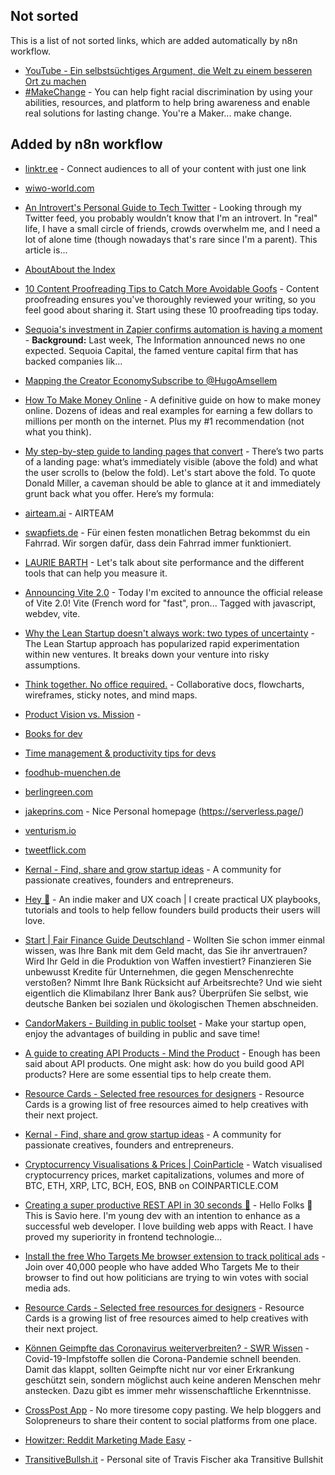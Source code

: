 ## Not sorted
This is a list of not sorted links, which are added automatically by n8n workflow.
- [YouTube - Ein selbstsüchtiges Argument, die Welt zu einem besseren Ort zu machen](https://www.youtube.com/watch?v=rvskMHn0sqQ)
- [#MakeChange](https://makechange.solutions/#give) - You can help fight racial discrimination by using your abilities, resources, and platform to help bring awareness and enable real solutions for lasting change. You're a Maker... make change.


## Added by n8n workflow

- [linktr.ee](https://linktr.ee/) - Connect audiences to all of your content with just one link
- [wiwo-world.com](https://wiwo-world.com/)
- [An Introvert's Personal Guide to Tech Twitter](https://blog.shook.codes/an-introverts-personal-guide-to-tech-twitter) - Looking through my Twitter feed, you probably wouldn’t know that I'm an introvert. In "real" life, I have a small circle of friends, crowds overwhelm me, and I need a lot of alone time (though nowadays that's rare since I'm a parent). This article is...

- [AboutAbout the Index](https://chapwoodindex.com/about/)


- [10 Content Proofreading Tips to Catch More Avoidable Goofs](https://copyblogger.com/content-proofreading/) - Content proofreading ensures you've thoroughly reviewed your writing, so you feel good about sharing it. Start using these 10 proofreading tips today.

- [Sequoia's investment in Zapier confirms automation is having a moment](https://www.indiehackers.com/post/sequoias-investment-in-zapier-confirms-automation-is-having-a-moment-4184a32768) - **Background:** Last week, The Information announced news no one expected. Sequoia Capital, the famed venture capital firm that has backed companies lik...

- [Mapping the Creator EconomySubscribe to @HugoAmsellem](https://hugo.pm/mapping-the-creator-economy/)

- [How To Make Money Online](https://ebizfacts.com/how-to-make-money-online/) - A definitive guide on how to make money online. Dozens of ideas and real examples for earning a few dollars to millions per month on the internet. Plus my #1 recommendation (not what you think).

- [My step-by-step guide to landing pages that convert](https://marketingexamples.com/conversion/landing-page-guide) - There’s two parts of a landing page: what’s immediately visible (above the fold) and what the user scrolls to (below the fold). Let's start above the fold. To quote Donald Miller, a caveman should be able to glance at it and immediately grunt back what you offer. Here’s my formula:

- [airteam.ai](https://www.airteam.ai/) - AIRTEAM

- [swapfiets.de](https://swapfiets.de/) - Für einen festen monatlichen Betrag bekommst du ein Fahrrad. Wir sorgen dafür, dass dein Fahrrad immer funktioniert.


- [LAURIE BARTH](https://laurieontech.com/posts/perf-tools/) - Let's talk about site performance and the different tools that can help you measure it.

- [Announcing Vite 2.0](https://dev.to/yyx990803/announcing-vite-2-0-2f0a) - Today I'm excited to announce the official release of Vite 2.0!  Vite (French word for "fast", pron... Tagged with javascript, webdev, vite.

- [Why the Lean Startup doesn't always work: two types of uncertainty](https://www.linkedin.com/pulse/why-lean-startup-doesnt-always-work-two-types-jeroen-coelen) - The Lean Startup approach has popularized rapid experimentation within new ventures. It breaks down your venture into risky assumptions.

- [Think together. No office required.](https://whimsical.com/) - Collaborative docs, flowcharts, wireframes, sticky notes, and mind maps.

- [Product Vision vs. Mission](https://svpg.com/product-vision-vs-mission/) - 

- [Books for dev](https://dev.to/jordienr/4-books-that-are-not-about-computers-that-made-me-a-good-software-developer-2hac)
- [Time management & productivity tips for devs](https://dev.to/technoglot/time-management-productivity-tips-for-devs-4d33)
- [foodhub-muenchen.de](https://foodhub-muenchen.de)
- [berlingreen.com](https://berlingreen.com)
- [jakeprins.com](https://jakeprins.com) - Nice Personal homepage (https://serverless.page/)
- [venturism.io](https://www.venturism.io/)
- [tweetflick.com](https://tweetflick.com/)

- [Kernal - Find, share and grow startup ideas](https://kern.al/) - A community for passionate creatives, founders and entrepreneurs.
- [Hey 👋](https://www.jimzarkadas.com/) - An indie maker and UX coach | I create practical UX playbooks, tutorials and tools to help fellow founders build products their users will love.

- [Start | Fair Finance Guide Deutschland](https://www.fairfinanceguide.de/) - Wollten Sie schon immer einmal wissen, was Ihre Bank mit dem Geld macht, das Sie ihr anvertrauen? Wird Ihr Geld in die Produktion von Waffen investiert? Finanzieren Sie unbewusst Kredite für Unternehmen, die gegen Menschenrechte verstoßen? Nimmt Ihre Bank Rücksicht auf Arbeitsrechte? Und wie sieht eigentlich die  Klimabilanz Ihrer Bank aus?  Überprüfen Sie selbst, wie deutsche Banken bei sozialen und ökologischen Themen abschneiden.
- [CandorMakers - Building in public toolset](https://candormakers.com/) - Make your startup open, enjoy the advantages of building in public and save time!
- [A guide to creating API Products - Mind the Product](https://www.mindtheproduct.com/a-guide-to-creating-api-products/) - Enough has been said about API products. One might ask: how do you build good API products? Here are some essential tips to help create them.

- [Resource Cards - Selected free resources for designers](https://resourcecards.com/) - Resource Cards is a growing list of free resources aimed to help creatives with their next project.
- [Kernal - Find, share and grow startup ideas](https://kern.al/) - A community for passionate creatives, founders and entrepreneurs.
- [Cryptocurrency Visualisations & Prices | CoinParticle](https://www.coinparticle.com/) - Watch visualised cryptocurrency prices, market capitalizations, volumes and more of BTC, ETH, XRP, LTC, BCH, EOS, BNB on COINPARTICLE.COM
- [Creating a super productive REST API in 30 seconds 💪](https://devdojo.com/savio/creating-a-super-productive-rest-api-in-30-seconds) - Hello Folks 👋 This is Savio here. I'm young dev with an intention to enhance as a successful web developer. I love building web apps with React. I have proved my superiority in frontend technologie...
- [Install the free Who Targets Me browser extension to track political ads](https://whotargets.me/en/) - Join over 40,000 people who have added Who Targets Me to their browser to find out how politicians are trying to win votes with social media ads.
- [Resource Cards - Selected free resources for designers](https://resourcecards.com/) - Resource Cards is a growing list of free resources aimed to help creatives with their next project.
- [Können Geimpfte das Coronavirus weiterverbreiten? - SWR Wissen](https://www.swr.de/wissen/ansteckend-trotz-corona-impfung-forschung-100.html) - Covid-19-Impfstoffe sollen die Corona-Pandemie schnell beenden. Damit das klappt, sollten Geimpfte nicht nur vor einer Erkrankung geschützt sein, sondern möglichst auch keine anderen Menschen mehr anstecken. Dazu gibt es immer mehr wissenschaftliche Erkenntnisse.
- [CrossPost App](https://crossxpost.app/) - No more tiresome copy pasting. We help bloggers and Solopreneurs
      to share their content to social platforms from one place.
- [Howitzer: Reddit Marketing Made Easy](https://howitzer.co/) - 
- [TransitiveBullsh.it](https://transitivebullsh.it/) - Personal site of Travis Fischer aka Transitive Bullshit